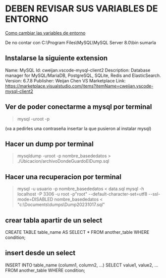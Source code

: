 # DEBEN REVISAR SUS VARIABLES DE ENTORNO 

[Como cambiar las variables de entorno](https://platzi.com/tutoriales/1272-sql-mysql/2256-como-arreglar-mysql-no-se-reconoce-como-un-comando-interno-o-externo-programa-o-archivo-por-lotes-ejecutable/)

De no contar con C:\Program Files\MySQL\MySQL Server 8.0\bin sumarla

## Instalarse la siguiente extension 
Name: MySQL
Id: cweijan.vscode-mysql-client2
Description: Database manager for MySQL/MariaDB, PostgreSQL, SQLite, Redis and ElasticSearch.
Version: 6.7.8
Publisher: Weijan Chen
VS Marketplace Link: https://marketplace.visualstudio.com/items?itemName=cweijan.vscode-mysql-client2

## Ver de poder conectarme a mysql por terminal 
> mysql -uroot -p 
>
(va a pedirles una contraseña insertar la que pusieron al instalar mysql)

## Hacer un dump por terminal
> mysqldump -uroot -p nombre_basededatos > ./Ubicacion/archivoDondeGuardoElDump.sql
>

## Hacer una recuperacion por terminal
> mysql -u usuario -p nombre_basededatos < data.sql
>  mysql -h localhost -P 3306 -u root -p"root" --default-character-set=utf8 --ssl-mode=DISABLED nombre_basededatos < "c:\Documents\dumps\Dump20231017.sql"
>

## crear tabla apartir de un select
CREATE TABLE table_name AS
SELECT *
FROM another_table
WHERE condition;

## insert desde un select 
INSERT INTO table_name (column1, column2, ...) 
SELECT value1, value2, ... 
FROM another_table WHERE condition;